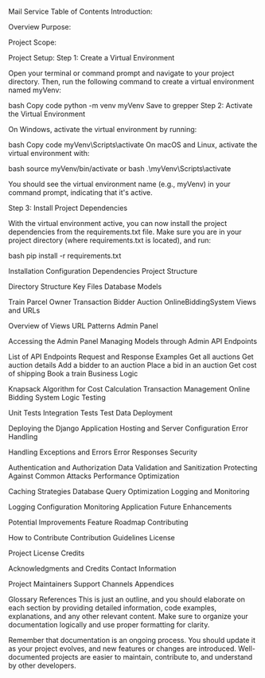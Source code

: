 Mail Service
Table of Contents
Introduction:


Overview
Purpose:

Project Scope:

Project Setup:
Step 1: Create a Virtual Environment

Open your terminal or command prompt and navigate to your project directory. Then, run the following command to create a virtual environment named myVenv:

bash
Copy code
python -m venv myVenv
Save to grepper
Step 2: Activate the Virtual Environment

On Windows, activate the virtual environment by running:

bash
Copy code
myVenv\Scripts\activate
On macOS and Linux, activate the virtual environment with:

bash
source myVenv/bin/activate
or 
bash
.\myVenv\Scripts\activate  

You should see the virtual environment name (e.g., myVenv) in your command prompt, indicating that it's active.

Step 3: Install Project Dependencies

With the virtual environment active, you can now install the project dependencies from the requirements.txt file. Make sure you are in your project directory (where requirements.txt is located), and run:

bash
pip install -r requirements.txt

Installation
Configuration
Dependencies
Project Structure

Directory Structure
Key Files
Database Models

Train
Parcel
Owner
Transaction
Bidder
Auction
OnlineBiddingSystem
Views and URLs

Overview of Views
URL Patterns
Admin Panel

Accessing the Admin Panel
Managing Models through Admin
API Endpoints

List of API Endpoints
Request and Response Examples
Get all auctions
Get auction details
Add a bidder to an auction
Place a bid in an auction
Get cost of shipping
Book a train
Business Logic

Knapsack Algorithm for Cost Calculation
Transaction Management
Online Bidding System Logic
Testing

Unit Tests
Integration Tests
Test Data
Deployment

Deploying the Django Application
Hosting and Server Configuration
Error Handling

Handling Exceptions and Errors
Error Responses
Security

Authentication and Authorization
Data Validation and Sanitization
Protecting Against Common Attacks
Performance Optimization

Caching Strategies
Database Query Optimization
Logging and Monitoring

Logging Configuration
Monitoring Application
Future Enhancements

Potential Improvements
Feature Roadmap
Contributing

How to Contribute
Contribution Guidelines
License

Project License
Credits

Acknowledgments and Credits
Contact Information

Project Maintainers
Support Channels
Appendices

Glossary
References
This is just an outline, and you should elaborate on each section by providing detailed information, code examples, explanations, and any other relevant content. Make sure to organize your documentation logically and use proper formatting for clarity.

Remember that documentation is an ongoing process. You should update it as your project evolves, and new features or changes are introduced. Well-documented projects are easier to maintain, contribute to, and understand by other developers.
